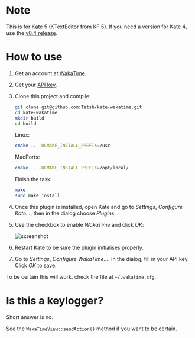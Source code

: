 # Note

This is for Kate 5 (KTextEditor from KF 5). If you need a version for Kate 4, use the [v0.4 release](https://github.com/Tatsh/kate-wakatime/releases).

# How to use

1. Get an account at [WakaTime](https://wakatime.com).
2. Get your [API key](https://wakatime.com/settings).
3. Clone this project and compile:
   ```bash
   git clone git@github.com:Tatsh/kate-wakatime.git
   cd kate-wakatime
   mkdir build
   cd build
   ```

   Linux:

   ```bash
   cmake .. -DCMAKE_INSTALL_PREFIX=/usr
   ```

   MacPorts:

   ```bash
   cmake .. -DCMAKE_INSTALL_PREFIX=/opt/local/
   ```

   Finish the task:

   ```bash
   make
   sudo make install
   ```

4. Once this plugin is installed, open Kate and go to *Settings*, *Configure Kate...*, then in the dialog choose *Plugins*.
5. Use the checkbox to enable *WakaTime* and click *OK*:

   ![screenshot](https://user-images.githubusercontent.com/724848/53671349-f6a91280-3c4b-11e9-88b9-01f2cdc3cf67.png)

6. Restart Kate to be sure the plugin initialises properly.
7. Go to *Settings*, *Configure WakaTime...*. In the dialog, fill in your API key. Click *OK* to save.

To be certain this will work, check the file at `~/.wakatime.cfg`.

# Is this a keylogger?

Short answer is no.

See the [`WakaTimeView::sendAction()`](https://github.com/Tatsh/kate-wakatime/blob/master/wakatimeplugin.cpp#L198) method if you want to be certain.
